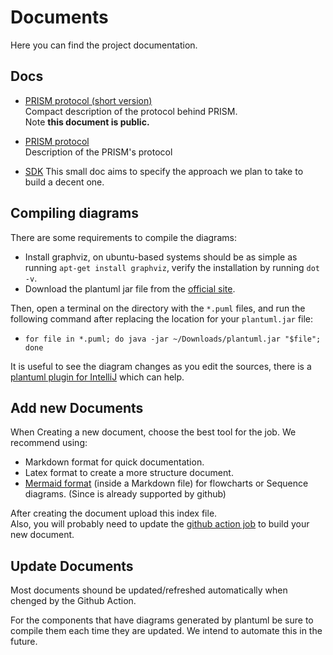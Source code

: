 # Documents

Here you can find the project documentation.

## Docs

- [PRISM protocol (short version)](./article.pdf)
<br/>Compact description of the protocol behind PRISM.
<br/>Note **this document is public.**

- [PRISM protocol](./protocol.pdf)
<br/>Description of the PRISM's protocol

- [SDK](./docs/sdk/README.md)
This small doc aims to specify the approach we plan to take to build a decent one.

## Compiling diagrams

There are some requirements to compile the diagrams:

- Install graphviz, on ubuntu-based systems should be as simple as running `apt-get install graphviz`, verify the installation by running `dot -v`.
- Download the plantuml jar file from the [official site](http://plantuml.com/starting).

Then, open a terminal on the directory with the `*.puml` files, and run the following command after replacing the location for your `plantuml.jar` file:

- `for file in *.puml; do java -jar ~/Downloads/plantuml.jar "$file"; done`

It is useful to see the diagram changes as you edit the sources, there is a [plantuml plugin for IntelliJ](https://plugins.jetbrains.com/plugin/7017-plantuml-integration/) which can help.

## Add new Documents

When Creating a new document, choose the best tool for the job.
We recommend using:

- Markdown format for quick documentation.
- Latex format to create a more structure document.
- [Mermaid format](https://mermaid-js.github.io/mermaid/#/) (inside a Markdown file) for flowcharts or Sequence diagrams. (Since is already supported by github)

After creating the document upload this index file.
<br/>Also, you will probably need to update the [github action job](/.github/workflows/gh-pages-documentation-website.yml) to build your new document.

## Update Documents

Most documents shound be updated/refreshed automatically when chenged by the Github Action.

For the components that have diagrams generated by plantuml be sure to compile them each time they are updated.
We intend to automate this in the future.

